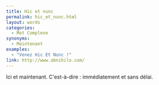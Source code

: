 ```yaml
---
title: Hic et nunc
permalink: hic_et_nunc.html
layout: words
categories:
  - Mot Complexe
synonyms:
  - Maintenant
examples:
  - "Venez Hic Et Nunc !"
link: http://www.abnihilo.com/
---
```


Ici et maintenant.
C'est-à-dire : immédiatement et sans délai.
